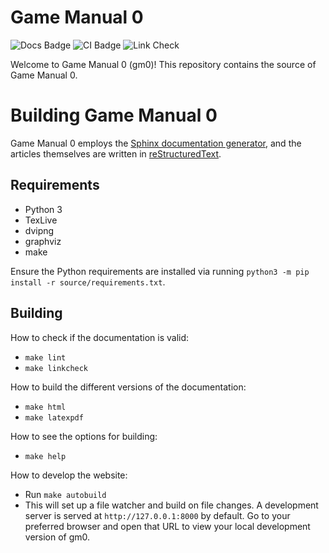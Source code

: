 Game Manual 0
=============
![Docs Badge](https://readthedocs.org/projects/game-manual-zero/badge/) ![CI Badge](https://github.com/gamemanual0/gm0/workflows/CI/badge.svg) ![Link Check](https://github.com/gamemanual0/gm0/workflows/Link%20Check/badge.svg)

Welcome to Game Manual 0 (gm0)!
This repository contains the source of Game Manual 0.

Building Game Manual 0
======================
Game Manual 0 employs the 
[Sphinx documentation generator](https://www.sphinx-doc.org/en/master/), 
and the articles themselves are written in 
[reStructuredText](http://docutils.sourceforge.net/rst.html).  

Requirements
------------
* Python 3
* TexLive
* dvipng
* graphviz
* make

Ensure the Python requirements are installed via running 
`python3 -m pip install -r source/requirements.txt`.

Building
--------

How to check if the documentation is valid:
* `make lint`
* `make linkcheck`

How to build the different versions of the documentation:
* `make html`
* `make latexpdf`

How to see the options for building:
* `make help`

How to develop the website:
* Run `make autobuild`
* This will set up a file watcher and build on file changes. A development server is served at `http://127.0.0.1:8000` by default. Go to your preferred browser and open that URL to view your local development version of gm0.
